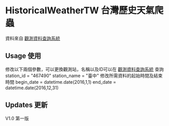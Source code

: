 # HistoricalWeatherTW 台灣歷史天氣爬蟲
資料來自 [觀測資料查詢系統](http://e-service.cwb.gov.tw/HistoryDataQuery/) 
## Usage 使用
修改以下兩個參數，可以更換觀測站，名稱以及ID可以在 [觀測資料查詢系統](http://e-service.cwb.gov.tw/HistoryDataQuery/) 查詢
station_id = "467490"
station_name = "臺中"
修改所需資料的起始時間及結束時間
begin_date = datetime.date(2016,1,1)
end_date = datetime.date(2016,12,31)
## Updates 更新
V1.0
第一版
